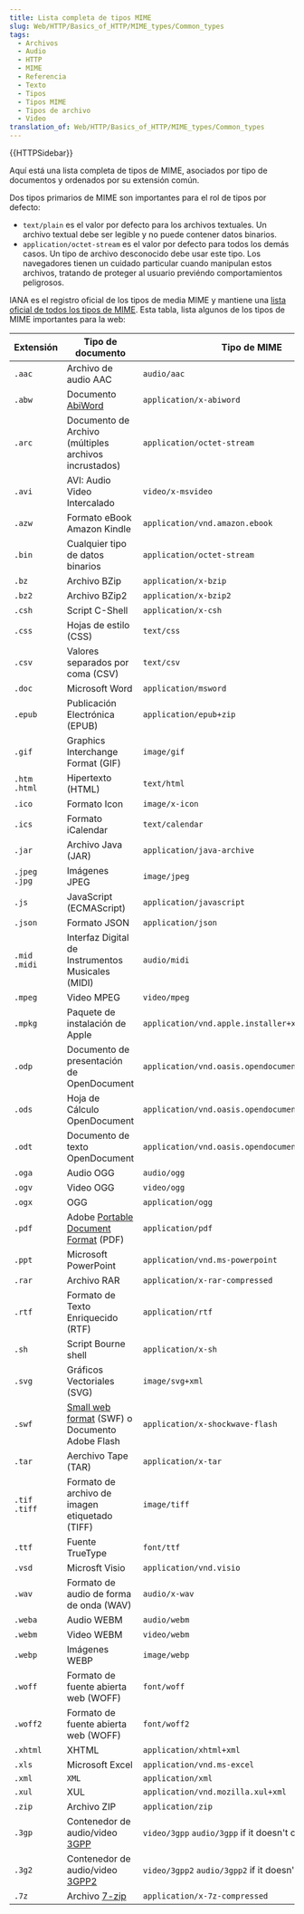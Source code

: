 ```yaml
---
title: Lista completa de tipos MIME
slug: Web/HTTP/Basics_of_HTTP/MIME_types/Common_types
tags:
  - Archivos
  - Audio
  - HTTP
  - MIME
  - Referencia
  - Texto
  - Tipos
  - Tipos MIME
  - Tipos de archivo
  - Video
translation_of: Web/HTTP/Basics_of_HTTP/MIME_types/Common_types
---
```


{{HTTPSidebar}}

Aquí está una lista completa de tipos de MIME, asociados por tipo de documentos y ordenados por su extensión común.

Dos tipos primarios de MIME son importantes para el rol de tipos por defecto:

- `text/plain` es el valor por defecto para los archivos textuales. Un archivo textual debe ser legible y no puede contener datos binarios.
- `application/octet-stream` es el valor por defecto para todos los demás casos. Un tipo de archivo desconocido debe usar este tipo. Los navegadores tienen un cuidado particular cuando manipulan estos archivos, tratando de proteger al usuario previéndo comportamientos peligrosos.

IANA es el registro oficial de los tipos de media MIME y mantiene una [lista oficial de todos los tipos de MIME](http://www.iana.org/assignments/media-types/media-types.xhtml). Esta tabla, lista algunos de los tipos de MIME importantes para la web:

| Extensión      | Tipo de documento                                                                                      | Tipo de MIME                                            |
| -------------- | ------------------------------------------------------------------------------------------------------ | ------------------------------------------------------- |
| `.aac`         | Archivo de audio AAC                                                                                   | `audio/aac`                                             |
| `.abw`         | Documento [AbiWord](https://en.wikipedia.org/wiki/AbiWord)                                             | `application/x-abiword`                                 |
| `.arc`         | Documento de Archivo (múltiples archivos incrustados)                                                  | `application/octet-stream`                              |
| `.avi`         | AVI: Audio Video Intercalado                                                                           | `video/x-msvideo`                                       |
| `.azw`         | Formato eBook Amazon Kindle                                                                            | `application/vnd.amazon.ebook`                          |
| `.bin`         | Cualquier tipo de datos binarios                                                                       | `application/octet-stream`                              |
| `.bz`          | Archivo BZip                                                                                           | `application/x-bzip`                                    |
| `.bz2`         | Archivo BZip2                                                                                          | `application/x-bzip2`                                   |
| `.csh`         | Script C-Shell                                                                                         | `application/x-csh`                                     |
| `.css`         | Hojas de estilo (CSS)                                                                                  | `text/css`                                              |
| `.csv`         | Valores separados por coma (CSV)                                                                       | `text/csv`                                              |
| `.doc`         | Microsoft Word                                                                                         | `application/msword`                                    |
| `.epub`        | Publicación Electrónica (EPUB)                                                                         | `application/epub+zip`                                  |
| `.gif`         | Graphics Interchange Format (GIF)                                                                      | `image/gif`                                             |
| `.htm .html`   | Hipertexto (HTML)                                                                                      | `text/html`                                             |
| `.ico`         | Formato Icon                                                                                           | `image/x-icon`                                          |
| `.ics`         | Formato iCalendar                                                                                      | `text/calendar`                                         |
| `.jar`         | Archivo Java (JAR)                                                                                     | `application/java-archive`                              |
| `.jpeg` `.jpg` | Imágenes JPEG                                                                                          | `image/jpeg`                                            |
| `.js`          | JavaScript (ECMAScript)                                                                                | `application/javascript`                                |
| `.json`        | Formato JSON                                                                                           | `application/json`                                      |
| `.mid` `.midi` | Interfaz Digital de Instrumentos Musicales (MIDI)                                                      | `audio/midi`                                            |
| `.mpeg`        | Video MPEG                                                                                             | `video/mpeg`                                            |
| `.mpkg`        | Paquete de instalación de Apple                                                                        | `application/vnd.apple.installer+xml`                   |
| `.odp`         | Documento de presentación de OpenDocument                                                              | `application/vnd.oasis.opendocument.presentation`       |
| `.ods`         | Hoja de Cálculo OpenDocument                                                                           | `application/vnd.oasis.opendocument.spreadsheet`        |
| `.odt`         | Documento de texto OpenDocument                                                                        | `application/vnd.oasis.opendocument.text`               |
| `.oga`         | Audio OGG                                                                                              | `audio/ogg`                                             |
| `.ogv`         | Video OGG                                                                                              | `video/ogg`                                             |
| `.ogx`         | OGG                                                                                                    | `application/ogg`                                       |
| `.pdf`         | Adobe [Portable Document Format](https://acrobat.adobe.com/us/en/why-adobe/about-adobe-pdf.html) (PDF) | `application/pdf`                                       |
| `.ppt`         | Microsoft PowerPoint                                                                                   | `application/vnd.ms-powerpoint`                         |
| `.rar`         | Archivo RAR                                                                                            | `application/x-rar-compressed`                          |
| `.rtf`         | Formato de Texto Enriquecido (RTF)                                                                     | `application/rtf`                                       |
| `.sh`          | Script Bourne shell                                                                                    | `application/x-sh`                                      |
| `.svg`         | Gráficos Vectoriales (SVG)                                                                             | `image/svg+xml`                                         |
| `.swf`         | [Small web format](https://en.wikipedia.org/wiki/SWF) (SWF) o Documento Adobe Flash                    | `application/x-shockwave-flash`                         |
| `.tar`         | Aerchivo Tape (TAR)                                                                                    | `application/x-tar`                                     |
| `.tif .tiff`   | Formato de archivo de imagen etiquetado (TIFF)                                                         | `image/tiff`                                            |
| `.ttf`         | Fuente TrueType                                                                                        | `font/ttf`                                              |
| `.vsd`         | Microsft Visio                                                                                         | `application/vnd.visio`                                 |
| `.wav`         | Formato de audio de forma de onda (WAV)                                                                | `audio/x-wav`                                           |
| `.weba`        | Audio WEBM                                                                                             | `audio/webm`                                            |
| `.webm`        | Video WEBM                                                                                             | `video/webm`                                            |
| `.webp`        | Imágenes WEBP                                                                                          | `image/webp`                                            |
| `.woff`        | Formato de fuente abierta web (WOFF)                                                                   | `font/woff`                                             |
| `.woff2`       | Formato de fuente abierta web (WOFF)                                                                   | `font/woff2`                                            |
| `.xhtml`       | XHTML                                                                                                  | `application/xhtml+xml`                                 |
| `.xls`         | Microsoft Excel                                                                                        | `application/vnd.ms-excel`                              |
| `.xml`         | `XML`                                                                                                  | `application/xml`                                       |
| `.xul`         | XUL                                                                                                    | `application/vnd.mozilla.xul+xml`                       |
| `.zip`         | Archivo ZIP                                                                                            | `application/zip`                                       |
| `.3gp`         | Contenedor de audio/video [3GPP](https://en.wikipedia.org/wiki/3GP_and_3G2)                            | `video/3gpp` `audio/3gpp` if it doesn't contain video   |
| `.3g2`         | Contenedor de audio/video [3GPP2](https://en.wikipedia.org/wiki/3GP_and_3G2)                           | `video/3gpp2` `audio/3gpp2` if it doesn't contain video |
| `.7z`          | Archivo [7-zip](https://en.wikipedia.org/wiki/7-Zip)                                                   | `application/x-7z-compressed`                           |
